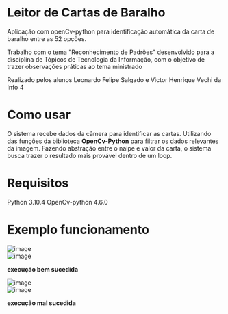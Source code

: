 # Leitor de Cartas de Baralho

Aplicação com openCv-python para identificação automática da carta de baralho entre as 52 opções. 

Trabalho com o tema "Reconhecimento de Padrões" desenvolvido para a disciplina de Tópicos de Tecnologia da Informação, com o objetivo de trazer observações práticas ao tema ministrado

Realizado pelos alunos Leonardo Felipe Salgado e Victor Henrique Vechi da Info 4

# Como usar

O sistema recebe dados da câmera para identificar as cartas. Utilizando das funções da biblioteca **OpenCv-Python** para filtrar os dados relevantes da imagem. 
Fazendo abstração entre o naipe e valor da carta, o sistema busca trazer o resultado mais provável dentro de um loop. 

# Requisitos

Python 3.10.4
OpenCv-python 4.6.0

# Exemplo funcionamento

![image](https://user-images.githubusercontent.com/53799801/187100461-50803edc-92d1-4894-9e04-0bcbd803197f.png)<br>
![image](https://user-images.githubusercontent.com/53799801/187100528-d153c6d0-3acf-40f0-8b56-2374a7c0a3f1.png)

**execução bem sucedida**

![image](https://user-images.githubusercontent.com/53799801/187100557-9789ae30-d153-4b04-9e49-ba7a6b51b54d.png)<br>
![image](https://user-images.githubusercontent.com/53799801/187100579-7f51e9a3-0e90-432b-9572-d68b8086bb02.png)

**execução mal sucedida**
